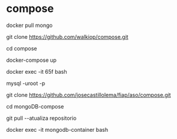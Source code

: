 # compose
docker pull mongo

git clone https://github.com/walkiop/compose.git

cd compose

docker-compose up

docker exec -it 65f bash

mysql -uroot -p

git clone https://github.com/josecastillolema/fiap/aso/compose.git

cd mongoDB-compose

git pull --atualiza repositorio

docker exec -it mongodb-container bash
